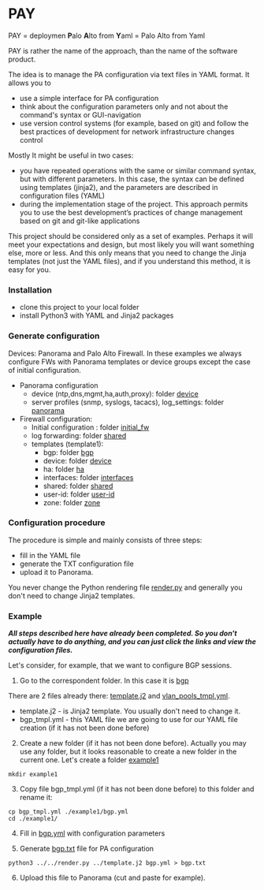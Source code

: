 # PAY
PAY = deploymen <b>P</b>alo <b>A</b>lto from <b>Y</b>aml = Palo Alto from Yaml

PAY is rather the name of the approach, than the name of the software product.

The idea is to manage the PA configuration via text files in YAML format. It allows you to
- use a simple interface for PA configuration
- think about the configuration parameters only and not about the command's syntax or GUI-navigation
- use version control systems (for example, based on git) and follow the best practices of development for network infrastructure changes control

Mostly It might be useful in two cases: 

- you have repeated operations with the same or similar command syntax, but with different parameters. In this case, the syntax can be defined using templates (jinja2), and the parameters are described in configuration files (YAML)
- during the implementation stage of the project. This approach permits you to use the best development’s practices of change management based on git and git-like applications

This project should be considered only as a set of examples. Perhaps it will meet your expectations and design, but most likely you will want something else, more or less.
And this only means that you need to change the Jinja templates (not just the YAML files), and if you understand this method, it is easy for you.

<h3>Installation</h3>

- clone this project to your local folder
- install Python3 with YAML and Jinja2 packages

<h3>Generate configuration</h3>

Devices: Panorama and  Palo Alto Firewall.
In these examples we always configure FWs with Panorama templates or device groups except the case of initial configuration. 


- Panorama configuration 
  - device (ntp,dns,mgmt,ha,auth,proxy): folder <a href="https://github.com/nihole/PAY/tree/master/device">device</a>
  - server profiles (snmp, syslogs, tacacs), log_settings:  folder <a href="https://github.com/nihole/PAY/tree/master/panorama">panorama</a>
- Firewall configuration:
  - Initial configuration : folder <a href="https://github.com/nihole/PAY/tree/master/initial_fw">initial_fw</a>
  - log forwarding: folder <a href="https://github.com/nihole/PAY/tree/master/shared">shared</a>
  - templates (template1):
    - bgp: folder <a href="https://github.com/nihole/PAY/tree/master/template/bgp">bgp</a>
    - device: folder <a href= "https://github.com/nihole/PAY/tree/master/template/device">device</a>
    - ha: folder <a href= "https://github.com/nihole/PAY/tree/master/template/ha">ha</a>
    - interfaces: folder <a href= "https://github.com/nihole/PAY/tree/master/template/interfaces">interfaces</a>
    - shared: folder <a href= "https://github.com/nihole/PAY/tree/master/template/shared">shared</a>
    - user-id: folder <a href= "https://github.com/nihole/PAY/tree/master/template/user-id">user-id</a>
    - zone: folder <a href= "https://github.com/nihole/PAY/tree/master/template/zpne">zone</a>
  
<h3>Configuration procedure</h3>

The procedure is simple and mainly consists of three steps:

- fill in the YAML file
- generate the TXT configuration file 
- upload it to Panorama.  

You never change the Python rendering file <a href="https://github.com/nihole/PAY/blob/master/render.py">render.py</a> and generally you don't need to change Jinja2 templates.

<h3>Example</h3>

<b><em>All steps described here have already been completed. So you don't actually have to do anything, and you can just click the links and view the configuration files.</em></b>

Let's consider, for example, that we want to configure BGP sessions.

1. Go to the correspondent folder. In this case it is  <a href="https://github.com/nihole/PAY/tree/master/template/bgp">bgp</a>

There are 2 files already there: <a href="https://github.com/nihole/ACY/blob/master/access_policies/global_policy/aaep/template.j2">template.j2</a> and <a href="https://github.com/nihole/ACY/blob/master/access_policies/global_policy/aaep/aaep_tmpl.yml">vlan_pools_tmpl.yml</a>.
- template.j2 - is Jinja2 template. You usually don't need to change it.
- bgp_tmpl.yml - this YAML file we are going to use for our YAML file creation (if it has not been done before)

2. Create a new folder (if it has not been done before). Actually you may use any folder, but it looks reasonable to create a new folder in the current one. Let's create a folder <a href="https://github.com/nihole/PAY/tree/master/template/bgp/example1">example1</a> 

```
mkdir example1
```

3. Copy file bgp_tmpl.yml (if it has not been done before) to this folder and rename it:

```
cp bgp_tmpl.yml ./example1/bgp.yml
cd ./example1/
```

4. Fill in <a href="https://github.com/nihole/PAY/blob/master/template/bgp/example1/bgp.yml">bgp.yml</a> with configuration parameters

5. Generate <a href="https://github.com/nihole/PAY/blob/master/template/bgp/example1/bgp.txt">bgp.txt</a> file for PA configuration 

```
python3 ../../render.py ../template.j2 bgp.yml > bgp.txt
```

6. Upload this file to Panorama (cut and paste for example).

